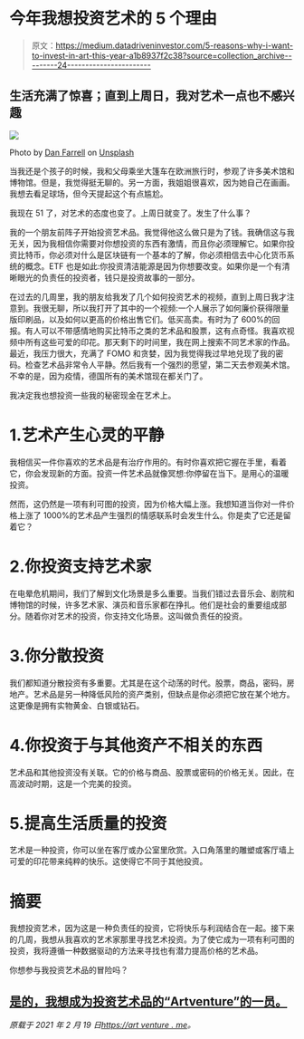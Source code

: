 # 今年我想投资艺术的 5 个理由

> 原文：<https://medium.datadriveninvestor.com/5-reasons-why-i-want-to-invest-in-art-this-year-a1b8937f2c38?source=collection_archive---------24----------------------->

## 生活充满了惊喜；直到上周日，我对艺术一点也不感兴趣

![](img/038899674d360f46140e1fe6b07d3b09.png)

Photo by [Dan Farrell](https://unsplash.com/@farreal?utm_source=unsplash&utm_medium=referral&utm_content=creditCopyText) on [Unsplash](https://unsplash.com/s/photos/art?utm_source=unsplash&utm_medium=referral&utm_content=creditCopyText)

当我还是个孩子的时候，我和父母乘坐大篷车在欧洲旅行时，参观了许多美术馆和博物馆。但是，我觉得挺无聊的。另一方面，我姐姐很喜欢，因为她自己在画画。我想去看足球场，但今天提起这个有点尴尬。

我现在 51 了，对艺术的态度也变了。上周日就变了。发生了什么事？

我的一个朋友前阵子开始投资艺术品。我觉得他这么做只是为了钱。我确信这与我无关，因为我相信你需要对你想投资的东西有激情，而且你必须理解它。如果你投资比特币，你必须对什么是区块链有一个基本的了解，你必须相信去中心化货币系统的概念。ETF 也是如此:你投资清洁能源是因为你想要改变。如果你是一个有清晰眼光的负责任的投资者，钱只是投资故事的一部分。

在过去的几周里，我的朋友给我发了几个如何投资艺术的视频，直到上周日我才注意到。我很无聊，所以我打开了其中的一个视频:一个人展示了如何廉价获得限量版印刷品，以及如何以更高的价格出售它们。低买高卖。有时为了 600%的回报。有人可以不带感情地购买比特币之类的艺术品和股票，这有点奇怪。我喜欢视频中所有这些可爱的印花。那天剩下的时间里，我在网上搜索不同艺术家的作品。最近，我压力很大，充满了 FOMO 和贪婪，因为我觉得我过早地兑现了我的密码。检查艺术品非常令人平静。然后我有一个强烈的愿望，第二天去参观美术馆。不幸的是，因为疫情，德国所有的美术馆现在都关门了。

我决定我也想投资一些我的秘密现金在艺术上。

# 1.艺术产生心灵的平静

我相信买一件你喜欢的艺术品是有治疗作用的。有时你喜欢把它握在手里，看着它，你会发现新的方面。投资一件艺术品就像冥想:你停留在当下。是用心的温暖投资。

然而，这仍然是一项有利可图的投资，因为价格大幅上涨。我想知道当你对一件价格上涨了 1000%的艺术品产生强烈的情感联系时会发生什么。你是卖了它还是留着它？

# 2.你投资支持艺术家

在电晕危机期间，我们了解到文化场景是多么重要。当我们错过去音乐会、剧院和博物馆的时候，许多艺术家、演员和音乐家都在挣扎。他们是社会的重要组成部分。随着你对艺术的投资，你支持文化场景。这叫做负责任的投资。

# 3.你分散投资

我们都知道分散投资有多重要。尤其是在这个动荡的时代。股票，商品，密码，房地产。艺术品是另一种降低风险的资产类别，但缺点是你必须把它放在某个地方。这更像是拥有实物黄金、白银或钻石。

# 4.你投资于与其他资产不相关的东西

艺术品和其他投资没有关联。它的价格与商品、股票或密码的价格无关。因此，在高波动时期，这是一个完美的投资。

# 5.提高生活质量的投资

艺术是一种投资，你可以坐在客厅或办公室里欣赏。入口角落里的雕塑或客厅墙上可爱的印花带来纯粹的快乐。这使得它不同于其他投资。

# 摘要

我想投资艺术，因为这是一种负责任的投资，它将快乐与利润结合在一起。接下来的几周，我想从我喜欢的艺术家那里寻找艺术投资。为了使它成为一项有利可图的投资，我将遵循一种数据驱动的方法来寻找也有潜力提高价格的艺术品。

你想参与我投资艺术品的冒险吗？

## [是的，我想成为投资艺术品的“Artventure”的一员。](https://www.artventure.me/join-me-on-my-artventure)

*原载于 2021 年 2 月 19 日*[*https://art venture . me*](https://artventure.me/5_reasons_why_i_want_to_invest_in_art_this_year/)*。*